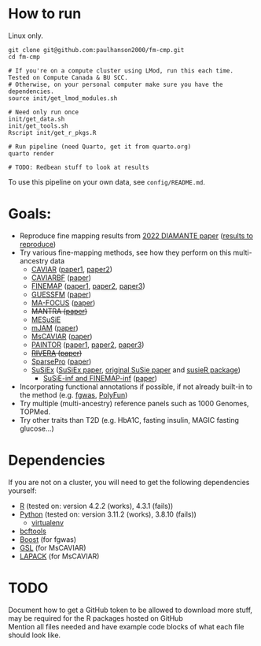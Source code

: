 # How to run
Linux only.
```{bash}
git clone git@github.com:paulhanson2000/fm-cmp.git
cd fm-cmp

# If you're on a compute cluster using LMod, run this each time. Tested on Compute Canada & BU SCC.
# Otherwise, on your personal computer make sure you have the dependencies.
source init/get_lmod_modules.sh

# Need only run once
init/get_data.sh
init/get_tools.sh
Rscript init/get_r_pkgs.R

# Run pipeline (need Quarto, get it from quarto.org)
quarto render

# TODO: Redbean stuff to look at results
```
To use this pipeline on your own data, see `config/README.md`.

# Goals:
+ Reproduce fine mapping results from [2022 DIAMANTE paper](https://doi.org/10.1038/s41588-022-01058-3) ([results to reproduce](https://kp4cd.org/index.php/node/869))
+ Try various fine-mapping methods, see how they perform on this multi-ancestry data
  - [CAVIAR](https://github.com/fhormoz/caviar) ([paper1](https://doi.org/10.1534/genetics.114.167908), [paper2](https://doi.org/10.1016/j.ajhg.2016.10.003))
  - [CAVIARBF](https://bitbucket.org/Wenan/caviarbf/src/master/) ([paper](https://doi.org/10.1534/genetics.116.188953))
  - [FINEMAP](http://www.christianbenner.com/) ([paper1](https://doi.org/10.1093/bioinformatics/btw018), [paper2](https://doi.org/10.1016/j.ajhg.2017.08.012), [paper3](https://doi.org/10.1101/318618))
  - [GUESSFM](https://github.com/chr1swallace/GUESSFM) ([paper](https://doi.org/10.1371/journal.pgen.1005272))
  - [MA-FOCUS](https://www.mancusolab.com/ma-focus) ([paper](https://www.cell.com/ajhg/fulltext/S0002-9297(22)00306-8))
  - ~~MANTRA ([paper](https://doi.org/10.1002/gepi.20630))~~
  - [MESuSiE](https://github.com/borangao/meSuSie)
  - [mJAM](https://github.com/USCbiostats/hJAM) ([paper](https://doi.org/10.1101/2022.12.22.521659))
  - [MsCAVIAR](https://github.com/nlapier2/MsCAVIAR) ([paper](https://doi.org/10.1371/journal.pgen.1009733))
  - [PAINTOR](https://github.com/gkichaev/PAINTOR_V3.0) ([paper1](https://doi.org/10.1371/journal.pgen.1004722), [paper2](https://www.cell.com/ajhg/fulltext/S0002-9297(15)00243-8), [paper3](https://doi.org/10.1093%2Fbioinformatics%2Fbtw615))
  - ~~[RIVERA](https://github.com/yueli-compbio/RiVIERA) ([paper](https://doi.org/10.1093/nar/gkw627))~~
  - [SparsePro](https://github.com/zhwm/SparsePro) ([paper](https://doi.org/10.1101/2021.10.04.463133))
  - [SuSiEx](https://github.com/getian107/SuSiEx) ([SuSiEx paper](https://doi.org/10.1101/2023.01.07.23284293), [original SuSie paper](https://doi.org/10.1111/rssb.12388) and [susieR package](https://github.com/stephenslab/susieR))
    - [SuSiE-inf and FINEMAP-inf](https://github.com/FinucaneLab/fine-mapping-inf) ([paper](https://doi.org/10.1101/2022.10.21.513123))
+ Incorporating functional annotations if possible, if not already built-in to the method (e.g. [fgwas](https://github.com/joepickrell/fgwas), [PolyFun](https://github.com/omerwe/polyfun))
+ Try multiple (multi-ancestry) reference panels such as 1000 Genomes, TOPMed.
+ Try other traits than T2D (e.g. HbA1C, fasting insulin, MAGIC fasting glucose...)

# Dependencies
If you are not on a cluster, you will need to get the following dependencies yourself:
+ [R](https://cran.r-project.org/mirrors.html) (tested on: version 4.2.2 (works), 4.3.1 (fails))
+ [Python](https://www.python.org/) (tested on: version 3.11.2 (works), 3.8.10 (fails))
  - [virtualenv](https://virtualenv.pypa.io/en/latest/installation.html)
+ [bcftools](http://www.htslib.org/download/)
+ [Boost](https://www.boost.org/) (for fgwas)
+ [GSL](https://www.gnu.org/software/gsl/) (for MsCAVIAR)
+ [LAPACK](https://www.netlib.org/lapack/#_software) (for MsCAVIAR)

# TODO
Document how to get a GitHub token to be allowed to download more stuff, may be required for the R packages hosted on GitHub\
Mention all files needed and have example code blocks of what each file should look like.
